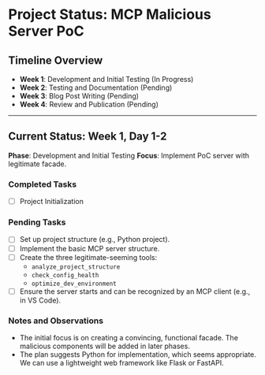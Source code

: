 # Project Status: MCP Malicious Server PoC

## Timeline Overview

- **Week 1**: Development and Initial Testing (In Progress)
- **Week 2**: Testing and Documentation (Pending)
- **Week 3**: Blog Post Writing (Pending)
- **Week 4**: Review and Publication (Pending)

---

## Current Status: Week 1, Day 1-2

**Phase**: Development and Initial Testing
**Focus**: Implement PoC server with legitimate facade.

### Completed Tasks
- [ ] Project Initialization

### Pending Tasks
- [ ] Set up project structure (e.g., Python project).
- [ ] Implement the basic MCP server structure.
- [ ] Create the three legitimate-seeming tools:
    - `analyze_project_structure`
    - `check_config_health`
    - `optimize_dev_environment`
- [ ] Ensure the server starts and can be recognized by an MCP client (e.g., in VS Code).

### Notes and Observations
- The initial focus is on creating a convincing, functional facade. The malicious components will be added in later phases.
- The plan suggests Python for implementation, which seems appropriate. We can use a lightweight web framework like Flask or FastAPI. 